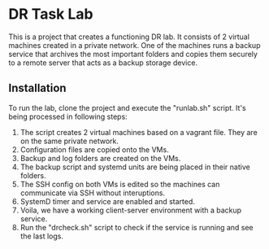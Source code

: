 # DR Task Lab

This is a project that creates a functioning DR lab. 
It consists of 2 virtual machines created in a private network. 
One of the machines runs a backup service that archives the most important folders 
and copies them securely to a remote server that acts as a backup storage device.

## Installation
To run the lab, clone the project and execute the "runlab.sh" script. It's being processed in following steps:

1. The script creates 2 virtual machines based on a vagrant file. They are on the same private network.
2. Configuration files are copied onto the VMs.
3. Backup and log folders are created on the VMs.
4. The backup script and systemd units are being placed in their native folders.
5. The SSH config on both VMs is edited so the machines can communicate via SSH without interuptions.
6. SystemD timer and service are enabled and started.
7. Voila, we have a working client-server environment with a backup service. 
8. Run the "drcheck.sh" script to check if the service is running and see the last logs.